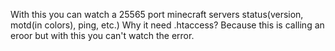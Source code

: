 With this you can watch a 25565 port minecraft servers status(version, motd(in colors), ping, etc.)
Why it need .htaccess?
Because this is calling an eroor but with this you can't watch the error.
